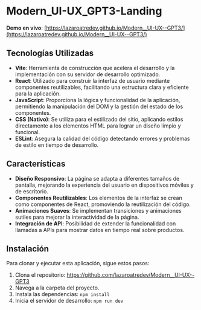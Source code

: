 # Modern_UI-UX_GPT3-Landing

**Demo en vivo**: [https://lazaroatredev.github.io/Modern__UI-UX--GPT3/](https://lazaroatredev.github.io/Modern__UI-UX--GPT3/)  

## Tecnologías Utilizadas  
- **Vite**: Herramienta de construcción que acelera el desarrollo y la implementación con su servidor de desarrollo optimizado.
- **React**: Utilizado para construir la interfaz de usuario mediante componentes reutilizables, facilitando una estructura clara y eficiente para la aplicación.  
- **JavaScript**: Proporciona la lógica y funcionalidad de la aplicación, permitiendo la manipulación del DOM y la gestión del estado de los componentes.  
- **CSS (Nativo)**: Se utiliza para el estilizado del sitio, aplicando estilos directamente a los elementos HTML para lograr un diseño limpio y funcional.  
- **ESLint**: Asegura la calidad del código detectando errores y problemas de estilo en tiempo de desarrollo.  

## Características  

- **Diseño Responsivo**: La página se adapta a diferentes tamaños de pantalla, mejorando la experiencia del usuario en dispositivos móviles y de escritorio.  
- **Componentes Reutilizables**: Los elementos de la interfaz se crean como componentes de React, promoviendo la reutilización del código.  
- **Animaciones Suaves**: Se implementan transiciones y animaciones sutiles para mejorar la interactividad de la página.  
- **Integración de API**: Posibilidad de extender la funcionalidad con llamadas a APIs para mostrar datos en tiempo real sobre productos.  

## Instalación  

Para clonar y ejecutar esta aplicación, sigue estos pasos:  

1. Clona el repositorio: https://github.com/lazaroatredev/Modern__UI-UX--GPT3
2. Navega a la carpeta del proyecto.  
3. Instala las dependencias: `npm install`  
4. Inicia el servidor de desarrollo: `npm run dev`